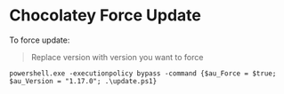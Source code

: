 # Chocolatey Force Update
To force update:
> Replace version with version you want to force

```
powershell.exe -executionpolicy bypass -command {$au_Force = $true; $au_Version = "1.17.0"; .\update.ps1}
```
